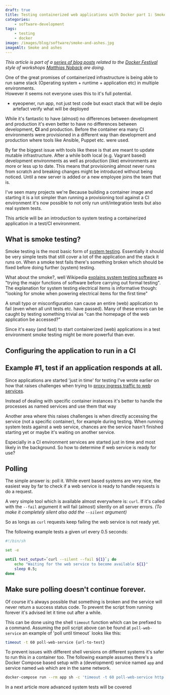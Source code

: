 ```yaml
---
draft: true
title: Testing containerized web applications with Docker part 1: Smoke tests
categories: 
    - software-development
tags: 
    - testing
    - docker
image: /images/blog/software/smoke-and-ashes.jpg
imageAlt: Smoke and ashes
---
```


_This article is part of a [series of blog posts](/blog/tags/docker-festival/) related to the 
[Docker Festival](https://twitter.com/hashtag/dockerfestival?src=hash) style of workshops
[Matthias Noback](https://twitter.com/matthiasnoback) are doing._

One of the great promises of containerized infrastructure is being able to run same stack (Operating system + runtime + application etc) in multiple environments.   
However it seems not everyone uses this to it's full potential.
 
- eyeopener, run app, not just test code but exact stack that will be deplo artefact
 verify what will be deployed
 
 
While it's fantastic to have (almost) no differences between development and production it's even better to have no differences between development, __CI__ and production.
Before the container era many CI environments were provisioned in a different way than development and production where tools like Ansible, Puppet etc. were used.

By far the biggest issue with tools like these is that are meant to update mutable infrastructure.
After a while both local (e.g. Vagrant based) development environments as well as production (like) environments are more or less up to date.
This means that provisioning almost never runs from scratch and breaking changes might be introduced without being noticed. 
Until a new server is added or a new employee joins the team that is.

I've seen many projects we're 
Because building a container image and starting it is a lot simpler than running a provisioning tool against a CI environment
it's now possible to not only run unit/integration tests but also real system tests.

This article will be an introduction to system testing a containerized application in a test/CI environment.   

## What is smoke testing?
Smoke testing is the most basic form of [system testing](https://en.wikipedia.org/wiki/System_testing).
Essentially it should be very simple tests that still cover a lot of the application and the stack it runs on.
When a smoke test fails there's something broken which should be fixed before doing further (system) testing.
 
What about the smoke?, well Wikipedia [explains system testing software](https://en.wikipedia.org/wiki/Smoke_testing) 
as "trying the major functions of software before carrying out formal testing".
The explanation for system testing electrical items is informative though: 
"looking for smoke when powering electrical items for the first time"

A small typo or misconfiguration can cause an entire (web) application to fail (even when all unit tests etc. have passed).
Many of these errors can be caught by testing something trivial as "can the homepage of the web application be accessed?" 

Since it's easy (and fast) to start containerized (web) applications in a test environment smoke testing might be more powerful than ever.

## Configuring the application to run in a CI

## Example #1, test if an application responds at all.

Since applications are started 'just in time' for testing
I've wrote earlier on how that raises challenges when trying to 
[proxy ingress traffic to web services](/blog/2017/06/25/accessing-your-docker-app-via-a-domain-name-using-traefik/).

Instead of dealing with specific container instances it's better to handle the processes as named services and use them that way

Another area where this raises challenges is when directly accessing the service (not a specific container), for example during testing. 
When running system tests against a web service, chances are the service hasn't finished starting yet or maybe it's waiting on another service.

Especially in a CI environment services are started just in time and most likely in the background. 
So how to determine if web service is ready for use?

## Polling

The simple answer is: poll it.
While event based systems are very nice, the easiest way by far to check if a web service is ready to handle requests is do a request.

A very simple tool which is available almost everywhere is: `curl`.
If it's called with the `--fail` argument it will fail (almost) silently on all server errors.
*(To make it completely silent also add the `--silent` argument)*

So as longs as `curl` requests keep failing the web service is not ready yet.

The following example tests a given url every 0.5 seconds:

```bash
#!/bin/sh

set -e

until test_output=`curl --silent --fail ${1}`; do
    echo "Waiting for the web service to become available ${1}"
    sleep 0.5;
done
```

## Make sure polling doesn't continue forever.

Of course it's always possible that something is broken and the service will never return a success status code.
To prevent the script from running forever it's advised let it time out after a while.

This can be done using the shell `timeout` function which can be prefixed to a command.
Assuming the poll script above can be found at `poll-web-service` an example of 'poll until timeout` looks like this:
    
```bash
timeout -t 60 poll-web-service {url-to-test}
```   

To prevent issues with different shell versions on different systems it's safer to run this in a container too.
The following example assumes there's a Docker Compose based setup with a (development) 
service named `app` and service named `web` which are in the same network.

```bash
docker-compose run --rm app sh -c 'timeout -t 60 poll-web-service http://web'
```

In a next article more advanced system tests will be covered 



